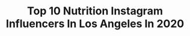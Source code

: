 ---
title: Top 10 Nutrition Instagram Influencers In Los Angeles In 2020
description: >-
  Find top nutrition Instagram influencers in Los Angeles in 2020. Most popular hashtags: #losangeles #nutrition #fitness #workout.
platform: Instagram
profiles:
  - username: "iamnikaking"
    fullname: >-
      
    location: "United States"
    followers: 18069
    engagement: 239
    commentsToLikes: 0.054049
    id: ck0u9sjr8aias0i199fx5qx98
    verified: true
    hashtags: "#coronavirus, #ourstoriestotell, #weflybeyond, #igstory"
  - username: "danielricefitness"
    fullname: >-
      Daniel Rice
    location: "United States"
    followers: 31022
    engagement: 474
    commentsToLikes: 0.021399
    id: ck6ui6a8kdbf60j71uhh81sjo
    verified: false
    hashtags: "#thedollypartonchallenge, #sydney, #fiordlandnationalpark, #santamonica"
  - username: "samfaganphoto"
    fullname: >-
      Sam Fagan
    location: "United States"
    followers: 13978
    engagement: 437
    commentsToLikes: 0.021385
    id: ck5hnwglkoiib0i11ihlwzesj
    verified: false
    hashtags: "#fitnessmotivation, #thaiboxing, #seltering, #determination"
  - username: "huplikewhoa"
    fullname: >-
      CHRISTINA BIRCH 🇺🇸
    location: "United States"
    followers: 2376
    engagement: 1211
    commentsToLikes: 0.050107
    id: ck6ufon7hy90z0j71xt700k05
    verified: false
    hashtags: "#fromwhereiride, #fixie, #copperhair, #gymlife"
  - username: "chemicalacademy"
    fullname: >-
      ᑕᕼEᗰIᑕᗩᒪ ᗩᑕᗩᗪEᗰY
    location: "United States"
    followers: 70520
    engagement: 123
    commentsToLikes: 0.005949
    id: ck8t8zylamg470j78ioz7kzt2
    verified: false
    hashtags: "#sciencetshirt, #light, #serotoninnecklace, #boilingcrab"
  - username: "rodriguechesnier"
    fullname: >-
      IFBB PRO Rodrigue Chesnier
    location: "United States"
    followers: 30062
    engagement: 539
    commentsToLikes: 0.030141
    id: ck5btykm1gua90i11k25fns5p
    verified: false
    hashtags: "#instafit, #instagood, #shoulders, #photo"
  - username: "lindanyvltova"
    fullname: >-
      Linda Nyvltova
    location: "United States"
    followers: 16882
    engagement: 141
    commentsToLikes: 0.049230
    id: ck5zugn5g2bn10i14bdvwp7zb
    verified: false
    hashtags: "#forearmstand, #neon, #cali, #coconutwater"
  - username: "chenellemonique"
    fullname: >-
      Chenelle Monique Young
    location: "United States"
    followers: 29472
    engagement: 143
    commentsToLikes: 0.068659
    id: ck14gq15c6h1i0i19pcxll6xt
    verified: false
    hashtags: "#spiritscience, #billybobs, #thepresentisfemale, #repost"
  - username: "b.a.n.t.i.k"
    fullname: >-
      Natalia
    location: "United States"
    followers: 50132
    engagement: 128
    commentsToLikes: 0.013945
    id: ck5ckxwljxu2b0i11l4nr52ck
    verified: false
    hashtags: "#mondayinspo, #workinprogress, #giveaways, #pinklips"
  - username: "sanaofficial"
    fullname: >-
      Sana Saeed
    location: "United States"
    followers: 723954
    engagement: 134
    commentsToLikes: 0.015153
    id: ck6u24b9cpmr20j718icclggc
    verified: true
    hashtags: "#6000, #eatsleeprepeat, #experts, #allmine"
---